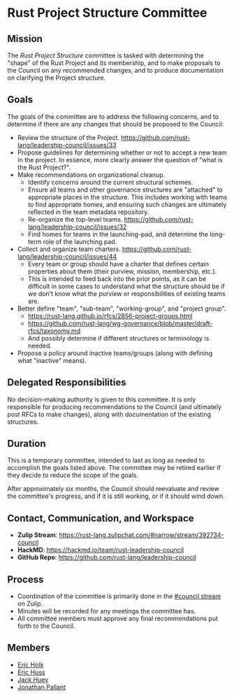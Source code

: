 # Rust Project Structure Committee

## Mission

The *Rust Project Structure* committee is tasked with determining the "shape" of the Rust Project and its membership,
and to make proposals to the Council on any recommended changes,
and to produce documentation on clarifying the Project structure.

## Goals

The goals of the committee are to address the following concerns, and to determine if there are any changes that should be proposed to the Council:

- Review the structure of the Project. <https://github.com/rust-lang/leadership-council/issues/33>
- Propose guidelines for determining whether or not to accept a new team in the project.
  In essence, more clearly answer the question of "what is the Rust Project?".
- Make recommendations on organizational cleanup.
    - Identify concerns around the current structural schemes.
    - Ensure all teams and other governance structures are "attached" to appropriate places in the structure. This includes working with teams to find appropriate homes, and ensuring such changes are ultimately reflected in the team metadata repository.
    - Re-organize the top-level teams. <https://github.com/rust-lang/leadership-council/issues/32>
    - Find homes for teams in the launching-pad, and determine the long-term role of the launching pad.
- Collect and organize team charters. <https://github.com/rust-lang/leadership-council/issues/44>
    - Every team or group should have a charter that defines certain properties about them (their purview, mission, membership, etc.).
    - This is intended to feed back into the prior points, as it can be difficult in some cases to understand what the structure should be if we don't know what the purview or responsibilities of existing teams are.
- Better define "team", "sub-team", "working-group", and "project group".
    - https://rust-lang.github.io/rfcs/2856-project-groups.html
    - https://github.com/rust-lang/wg-governance/blob/master/draft-rfcs/taxonomy.md
    - And possibly determine if different structures or terminology is needed.
- Propose a policy around inactive teams/groups (along with defining what "inactive" means).

## Delegated Responsibilities

No decision-making authority is given to this committee. It is only responsible for producing recommendations to the Council (and ultimately post RFCs to make changes), along with documentation of the existing structures.

## Duration

This is a temporary committee, intended to last as long as needed to accomplish the goals listed above. The committee may be retired earlier if they decide to reduce the scope of the goals.

After approximately six months, the Council should reevaluate and review the committee's progress, and if it is still working, or if it should wind down.

## Contact, Communication, and Workspace

- **Zulip Stream**: <https://rust-lang.zulipchat.com/#narrow/stream/392734-council>
- **HackMD**: <https://hackmd.io/team/rust-leadership-council>
- **GitHub Repo**: <https://github.com/rust-lang/leadership-council>

## Process

- Coordination of the committee is primarily done in the [#council stream](https://rust-lang.zulipchat.com/#narrow/stream/392734-council) on Zulip.
- Minutes will be recorded for any meetings the committee has.
- All committee members must approve any final recommendations put forth to the Council.

## Members

- [Eric Holk](https://github.com/rust-lang/team/blob/master/people/eholk.toml)
- [Eric Huss](https://github.com/rust-lang/team/blob/master/people/ehuss.toml)
- [Jack Huey](https://github.com/rust-lang/team/blob/master/people/jackh726.toml)
- [Jonathan Pallant](https://github.com/rust-lang/team/blob/master/people/thejpster.toml)
